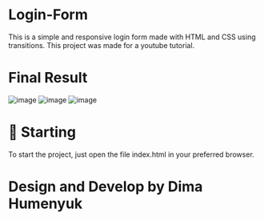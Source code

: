 # Login-Form 
This is a simple and responsive login form made with HTML and CSS using transitions.
This project was made for a youtube tutorial.

# Final Result
![image](https://github.com/user-attachments/assets/fd3d8f4b-36f7-443e-96d9-1a40c174f648)
![image](https://github.com/user-attachments/assets/298ad0da-aeb1-45d7-b066-899fae884912)
![image](https://github.com/user-attachments/assets/f7c1adb2-21a3-4384-84db-27b62c364d52)

# 🚀 Starting
To start the project, just open the file index.html in your preferred browser.

# Design and Develop by Dima Humenyuk
